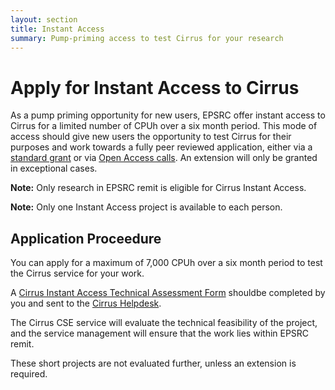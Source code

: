 ```yaml
---
layout: section
title: Instant Access
summary: Pump-priming access to test Cirrus for your research
---
```


Apply for Instant Access to Cirrus
==================================

As a pump priming opportunity for new users, EPSRC offer instant
access to Cirrus for a limited number of CPUh over a six month period.
This mode of access should give new users the opportunity to test Cirrus
for their purposes and work towards a fully peer reviewed application,
either via a [standard grant](grant.html) or via
[Open Access calls](noa.html). An extension will only be granted
in exceptional cases.

**Note:** Only research in EPSRC remit is eligible for Cirrus Instant Access.

**Note:** Only one Instant Access project is available to each person.

Application Proceedure
----------------------

You can apply for a maximum of 7,000 CPUh over a six month period to test
the Cirrus service for your work.

A [Cirrus Instant Access Technical Assessment Form](ta/Cirrus-TA-Instant-form.docx)
shouldbe completed by you and sent to the [Cirrus Helpdesk](/support/).

The Cirrus CSE service will evaluate the technical feasibility of the project,
and the service management will ensure that the work lies within EPSRC remit.

These short projects are not evaluated further, unless an extension is required.
